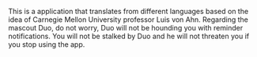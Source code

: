 This is a application that translates from different languages based on the idea of Carnegie Mellon University professor Luis von Ahn.  Regarding the mascout Duo, do not worry, Duo will not be hounding you with reminder notifications. You will not be stalked by Duo and he will not threaten you if you stop using the app.
